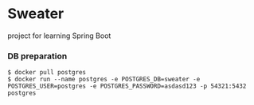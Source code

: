 # Sweater

project for learning Spring Boot

### DB preparation

    $ docker pull postgres
    $ docker run --name postgres -e POSTGRES_DB=sweater -e POSTGRES_USER=postgres -e POSTGRES_PASSWORD=asdasd123 -p 54321:5432 postgres
